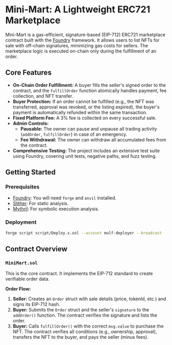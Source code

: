 # Mini-Mart: A Lightweight ERC721 Marketplace

Mini-Mart is a gas-efficient, signature-based (EIP-712) ERC721 marketplace contract built with the [Foundry](https://github.com/foundry-rs/foundry) framework. It allows users to list NFTs for sale with off-chain signatures, minimizing gas costs for sellers. The marketplace logic is executed on-chain only during the fulfillment of an order.

## Core Features

*   **On-Chain Order Fulfillment:** A buyer fills the seller's signed order to the contract, and the `fulfillOrder` function atomically handles payment, fee collection, and NFT transfer.
*   **Buyer Protection:** If an order cannot be fulfilled (e.g., the NFT was transferred, approval was revoked, or the listing expired), the buyer's payment is automatically refunded within the same transaction.
*   **Fixed Platform Fee:** A 3% fee is collected on every successful sale.
*   **Admin Controls:**
    *   **Pausable:** The owner can pause and unpause all trading activity (`addOrder`, `fulfillOrder`) in case of an emergency.
    *   **Fee Withdrawal:** The owner can withdraw all accumulated fees from the contract.
*   **Comprehensive Testing:** The project includes an extensive test suite using Foundry, covering unit tests, negative paths, and fuzz testing.


## Getting Started

### Prerequisites

*   [Foundry](https://book.getfoundry.sh/getting-started/installation): You will need `forge` and `anvil` installed.
*   [Slither](https://github.com/crytic/slither): For static analysis.
*   [Mythril](https://github.com/Consensys/mythril): For symbolic execution analysis.



### Deployment
```sh 
forge script script/Deploy.s.sol --account mulf-deployer --broadcast
```

## Contract Overview

### `MiniMart.sol`

This is the core contract. It implements the EIP-712 standard to create verifiable order data.

**Order Flow:**
1.  **Seller:** Creates an `Order` struct with sale details (price, tokenId, etc.) and signs its EIP-712 hash.
2.  **Buyer:** Submits the `Order` struct and the seller's `signature` to the `addOrder()` function. The contract verifies the signature and lists the order.
3.  **Buyer:** Calls `fulfillOrder()` with the correct `msg.value` to purchase the NFT. The contract verifies all conditions (e.g., ownership, approval), transfers the NFT to the buyer, and pays the seller (minus fees).
